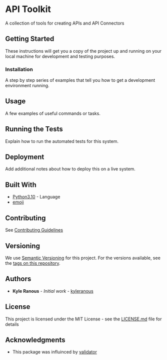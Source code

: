 # API Toolkit

A collection of tools for creating APIs and API Connectors

## Getting Started


These instructions will get you a copy of the project up and running on your local machine for development and testing purposes.

### Installation

A step by step series of examples that tell you how to get a development environment running.

## Usage

A few examples of useful commands or tasks.

## Running the Tests

Explain how to run the automated tests for this system.

## Deployment

Add additional notes about how to deploy this on a live system.

## Built With

* [Python3.10]() - Language
* [emoji]()

## Contributing

See [Contributing Guidelines](docs/contributing.md)


## Versioning

We use [Semantic Versioning](https://semver.org/) for this project. For the versions available, see the [tags on this repository](https://github.com/your/project/tags).

## Authors

* **Kyle Ranous** - *Initial work* - [kyleranous](https://github.com/kyleranous)


## License

This project is licensed under the MIT License - see the [LICENSE.md](LICENSE.md) file for details

## Acknowledgments

* This package was influinced by [validator](https://pypi.org/project/validator/)
